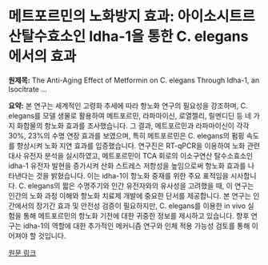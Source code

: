 # 메트포르민의 노화방지 효과: 아이소시트르산탈수효소인 Idha-1을 통한 C. elegans에서의 효과

**원제목:** The Anti-Aging Effect of Metformin on C. elegans Through Idha-1, an Isocitrate ...

**요약:** 본 연구는 세계적인 고령화 추세에 따라 항노화 연구의 필요성을 강조하며,  C. elegans를 모델 생물로 활용하여 메트포르민, 라파마이신, 로열젤리, 릴멘디딘 등 네 가지 화합물의 항노화 효과를 조사했습니다.  그 결과, 메트포르민과 라파마이신이 각각 30%, 23%의 수명 연장 효과를 보였으며, 특히 메트포르민은 C. elegans의 펌핑 속도를 향상시켜 노화 지연 효과를 입증했습니다.  연구진은 RT-qPCR을 이용하여 노화 관련 대사 유전자 분석을 실시하였고, 메트포르민이 TCA 회로의 이소구연산 탈수소효소인 idha-1 유전자 발현을 증가시켜 산화 스트레스 저항성을 높임으로써 항노화 효과를 나타낸다는 것을 밝혔습니다. 이는 idha-1이 항노화 중재를 위한 주요 표적임을 시사합니다.  C. elegans의 짧은 수명주기와 인간 유전자와의 유사성을 고려했을 때, 이 연구는 인간의 노화 과정 이해와 항노화 치료제 개발에 중요한 단서를 제공합니다.  본 연구는 인간에서의 장기간 효과 및 안전성 검증이 필요하지만,  C. elegans를 이용한  in vivo 실험을 통해 메트포르민의 항노화 기전에 대한 귀중한 정보를 제시하고 있습니다.  향후 연구는 idha-1의 역할에 대한 추가적인 메커니즘 연구와 인체 적용 가능성 검토를 통해 이어져야 할 것입니다.

[원문 링크](https://www.ewadirect.com/proceedings/tns/article/view/25075/pdf)
